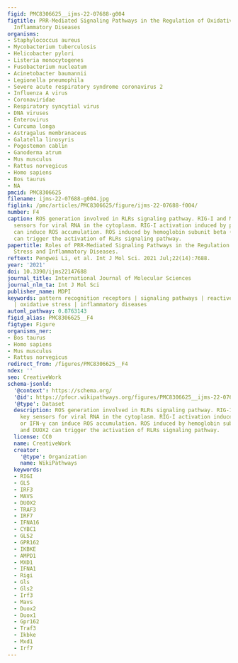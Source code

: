 ```yaml
---
figid: PMC8306625__ijms-22-07688-g004
figtitle: PRR-Mediated Signaling Pathways in the Regulation of Oxidative Stress and
  Inflammatory Diseases
organisms:
- Staphylococcus aureus
- Mycobacterium tuberculosis
- Helicobacter pylori
- Listeria monocytogenes
- Fusobacterium nucleatum
- Acinetobacter baumannii
- Legionella pneumophila
- Severe acute respiratory syndrome coronavirus 2
- Influenza A virus
- Coronaviridae
- Respiratory syncytial virus
- DNA viruses
- Enterovirus
- Curcuma longa
- Astragalus membranaceus
- Galatella linosyris
- Pogostemon cablin
- Ganoderma atrum
- Mus musculus
- Rattus norvegicus
- Homo sapiens
- Bos taurus
- NA
pmcid: PMC8306625
filename: ijms-22-07688-g004.jpg
figlink: /pmc/articles/PMC8306625/figure/ijms-22-07688-f004/
number: F4
caption: ROS generation involved in RLRs signaling pathway. RIG-I and MDA5 are key
  sensors for viral RNA in the cytoplasm. RIG-I activation induced by ppp-RNA or IFN-γ
  can induce ROS accumulation. ROS induced by hemoglobin subunit beta (HB) and DUOX2
  can trigger the activation of RLRs signaling pathway.
papertitle: Roles of PRR-Mediated Signaling Pathways in the Regulation of Oxidative
  Stress and Inflammatory Diseases.
reftext: Pengwei Li, et al. Int J Mol Sci. 2021 Jul;22(14):7688.
year: '2021'
doi: 10.3390/ijms22147688
journal_title: International Journal of Molecular Sciences
journal_nlm_ta: Int J Mol Sci
publisher_name: MDPI
keywords: pattern recognition receptors | signaling pathways | reactive oxygen species
  | oxidative stress | inflammatory diseases
automl_pathway: 0.8763143
figid_alias: PMC8306625__F4
figtype: Figure
organisms_ner:
- Bos taurus
- Homo sapiens
- Mus musculus
- Rattus norvegicus
redirect_from: /figures/PMC8306625__F4
ndex: ''
seo: CreativeWork
schema-jsonld:
  '@context': https://schema.org/
  '@id': https://pfocr.wikipathways.org/figures/PMC8306625__ijms-22-07688-g004.html
  '@type': Dataset
  description: ROS generation involved in RLRs signaling pathway. RIG-I and MDA5 are
    key sensors for viral RNA in the cytoplasm. RIG-I activation induced by ppp-RNA
    or IFN-γ can induce ROS accumulation. ROS induced by hemoglobin subunit beta (HB)
    and DUOX2 can trigger the activation of RLRs signaling pathway.
  license: CC0
  name: CreativeWork
  creator:
    '@type': Organization
    name: WikiPathways
  keywords:
  - RIGI
  - GLS
  - IRF3
  - MAVS
  - DUOX2
  - TRAF3
  - IRF7
  - IFNA16
  - CYBC1
  - GLS2
  - GPR162
  - IKBKE
  - AMPD1
  - MXD1
  - IFNA1
  - Rigi
  - Gls
  - Gls2
  - Irf3
  - Mavs
  - Duox2
  - Duox1
  - Gpr162
  - Traf3
  - Ikbke
  - Mxd1
  - Irf7
---
```

